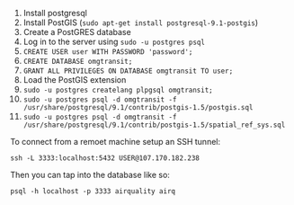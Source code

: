  1. Install postgresql
 2. Install PostGIS (`sudo apt-get install postgresql-9.1-postgis`)
 3. Create a PostGRES database
   1. Log in to the server using `sudo -u postgres psql`
   2. `CREATE USER user WITH PASSWORD 'password';`
   3. `CREATE DATABASE omgtransit;`
   4. `GRANT ALL PRIVILEGES ON DATABASE omgtransit TO user;`
 4. Load the PostGIS extension
   1. `sudo -u postgres createlang plpgsql omgtransit;`
   2. `sudo -u postgres psql -d omgtransit -f /usr/share/postgresql/9.1/contrib/postgis-1.5/postgis.sql`
   3. `sudo -u postgres psql -d omgtransit -f /usr/share/postgresql/9.1/contrib/postgis-1.5/spatial_ref_sys.sql`


To connect from a remoet machine setup an SSH tunnel:

    ssh -L 3333:localhost:5432 USER@107.170.182.238

Then you can tap into the database like so:

    psql -h localhost -p 3333 airquality airq